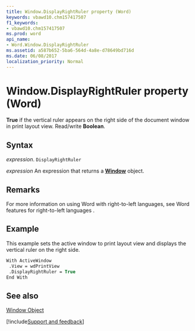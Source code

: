 ```yaml
---
title: Window.DisplayRightRuler property (Word)
keywords: vbawd10.chm157417507
f1_keywords:
- vbawd10.chm157417507
ms.prod: word
api_name:
- Word.Window.DisplayRightRuler
ms.assetid: a587b652-5ba6-564d-4a8e-d78649bd716d
ms.date: 06/08/2017
localization_priority: Normal
---
```



# Window.DisplayRightRuler property (Word)

 **True** if the vertical ruler appears on the right side of the document window in print layout view. Read/write **Boolean**.


## Syntax

_expression_. `DisplayRightRuler`

 _expression_ An expression that returns a **[Window](Word.Window.md)** object.


## Remarks

For more information on using Word with right-to-left languages, see Word features for right-to-left languages .


## Example

This example sets the active window to print layout view and displays the vertical ruler on the right side.


```vb
With ActiveWindow 
 .View = wdPrintView 
 .DisplayRightRuler = True 
End With
```


## See also


[Window Object](Word.Window.md)

[!include[Support and feedback](~/includes/feedback-boilerplate.md)]